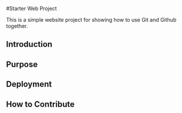 #Starter Web Project

This is a simple website project for showing how to use Git and Github together.

## Introduction

## Purpose

## Deployment

## How to Contribute

